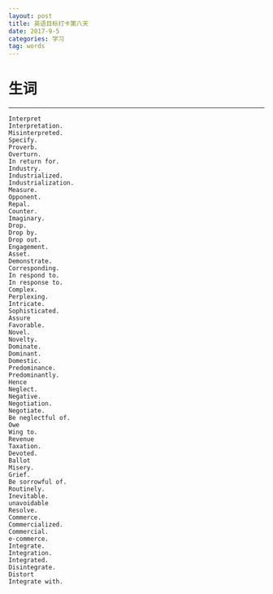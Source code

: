 ```yaml
---
layout: post
title: 英语目标打卡第八天
date: 2017-9-5
categories: 学习
tag: words
---
```


# 生词

----------------------------------
    Interpret
    Interpretation.
    Misinterpreted.
    Specify.
    Proverb.
    Overturn.
    In return for.
    Industry.
    Industrialized.
    Industrialization.
    Measure.
    Opponent.
    Repal.
    Counter.
    Imaginary.
    Drop.
    Drop by.
    Drop out.
    Engagement.
    Asset.
    Demonstrate.
    Corresponding.
    In respond to.
    In response to.
    Complex.
    Perplexing.
    Intricate.
    Sophisticated.
    Assure
    Favorable.
    Novel.
    Novelty.
    Dominate.
    Dominant.
    Domestic.
    Predominance.
    Predominantly.
    Hence
    Neglect.
    Negative.
    Negotiation.
    Negotiate.
    Be neglectful of.
    Owe
    Wing to.
    Revenue
    Taxation.
    Devoted.
    Ballot
    Misery.
    Grief.
    Be sorrowful of.
    Routinely.
    Inevitable.
    unavoidable
    Resolve.
    Commerce.
    Commercialized.
    Commercial.
    e-commerce.
    Integrate.
    Integration.
    Integrated.
    Disintegrate.
    Distort
    Integrate with.
